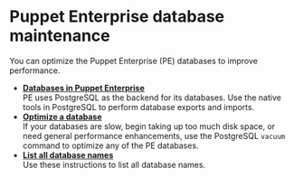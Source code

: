 # Puppet Enterprise database maintenance

You can optimize the Puppet Enterprise \(PE\) databases to improve performance.

-   **[Databases in Puppet Enterprise](databases_in_pe.md)**  
 PE uses PostgreSQL as the backend for its databases. Use the native tools in PostgreSQL to perform database exports and imports.
-   **[Optimize a database](optimize_a_database.md)**  
If your databases are slow, begin taking up too much disk space, or need general performance enhancements, use the PostgreSQL `vacuum` command to optimize any of the PE databases.
-   **[List all database names](generate_a_list_of_database_names.md)**  
Use these instructions to list all database names.

